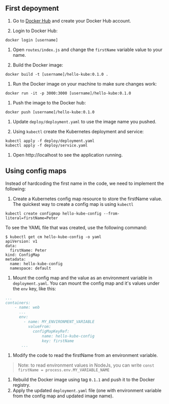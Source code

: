 

## First depoyment

1. Go to [Docker Hub](https://hub.docker.com) and create your Docker Hub account.

1. Login to Docker Hub:

```
docker login [username]
```

1. Open `routes/index.js` and change the `firstName` variable value to your name.


1. Build the Docker image:

```
docker build -t [username]/hello-kube:0.1.0 .
```

1. Run the Docker image on your machine to make sure changes work:

```
docker run -it -p 3000:3000 [username]/hello-kube:0.1.0 
```

1. Push the image to the Docker hub:

```
docker push [username]/hello-kube:0.1.0
```

1. Update `deploy/deployment.yaml` to use the image name you pushed.

1. Using `kubectl` create the Kubernetes deployment and service:

```
kubectl apply -f deploy/deployment.yaml
kubectl apply -f deploy/service.yaml
```

1. Open http://localhost to see the application running.


## Using config maps

Instead of hardcoding the first name in the code, we need to implement the following: 

1. Create a Kubernetes config map resource to store the firstName value. The quickest way to create a config map is using `kubectl`

```
kubectl create configmap hello-kube-config --from-literal=firstName=Peter
```

To see the YAML file that was created, use the following command:
```
$ kubectl get cm hello-kube-config -o yaml
apiVersion: v1
data:
  firstName: Peter
kind: ConfigMap
metadata:
  name: hello-kube-config
  namespace: default
```

1. Mount the config map and the value as an environment variable in `deployment.yaml`. You can mount the config map and it's values under the `env` key, like this:

```yaml
...
containers:
    - name: web
      ...
      env:
        - name: MY_ENVIRONMENT_VARIABLE
          valueFrom:
            configMapKeyRef:
                name: hello-kube-config
                key: firstName
       ...
```


1. Modify the code to read the firstName from an environment variable.

> Note: to read environment values in NodeJs, you can write `const firstName = process.env.MY_VARIABLE_NAME`

1. Rebuild the Docker image using tag `0.1.1` and push it to the Docker registry.
1. Apply the updated `deployment.yaml` file (one with environment variable from the config map and updated image name).
